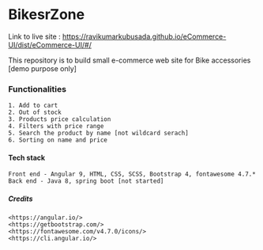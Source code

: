 # BikesrZone

Link to live site : <https://ravikumarkubusada.github.io/eCommerce-UI/dist/eCommerce-UI/#/>

This repository is to build small e-commerce web site for Bike accessories [demo purpose only]

### Functionalities
	1. Add to cart
	2. Out of stock
	3. Products price calculation
	4. Filters with price range
	5. Search the product by name [not wildcard serach]
	6. Sorting on name and price
	
#### Tech stack
	
	Front end - Angular 9, HTML, CSS, SCSS, Bootstrap 4, fontawesome 4.7.*
	Back end - Java 8, spring boot [not started]

##### Credits
	<https://angular.io/>
	<https://getbootstrap.com/>
	<https://fontawesome.com/v4.7.0/icons/>
	<https://cli.angular.io/>
	
